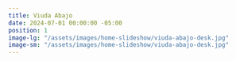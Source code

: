```yaml
---
title: Viuda Abajo
date: 2024-07-01 00:00:00 -05:00
position: 1
image-lg: "/assets/images/home-slideshow/viuda-abajo-desk.jpg"
image-sm: "/assets/images/home-slideshow/viuda-abajo-desk.jpg"
---
```


